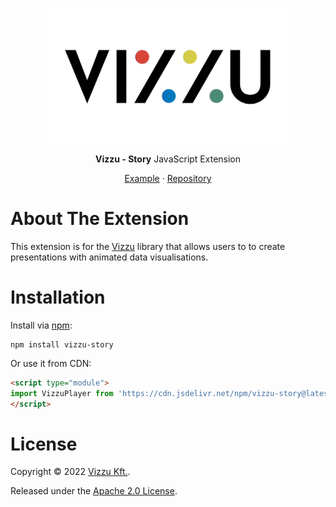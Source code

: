 <p align="center">
  <a href="https://github.com/vizzuhq/vizzu-lib">
    <img src="https://github.com/vizzuhq/vizzu-lib-doc/raw/main/docs/readme/infinite-60.gif" alt="Vizzu" />
  </a>
  <p align="center"><b>Vizzu - Story</b> JavaScript Extension</p>
  <p align="center">
    <a href="https://vizzuhq.github.io/vizzu-ext-js-story/docs/">Example</a>
    · <a href="https://github.com/vizzuhq/vizzu-ext-js-story/">Repository</a>
  </p>
</p>

# About The Extension

This extension is for the [Vizzu](https://github.com/vizzuhq/vizzu-lib) library 
that allows users to to create presentations with animated data visualisations.

# Installation

Install via [npm](https://www.npmjs.com/package/vizzu-story):

    npm install vizzu-story

Or use it from CDN:

```html
<script type="module">
import VizzuPlayer from 'https://cdn.jsdelivr.net/npm/vizzu-story@latest/dist/vizzu-story.min.js';
</script>
```

# License

Copyright © 2022 [Vizzu Kft.](https://vizzuhq.com).

Released under the [Apache 2.0 License](https://github.com/vizzuhq/vizzu-lib/blob/main/LICENSE).
